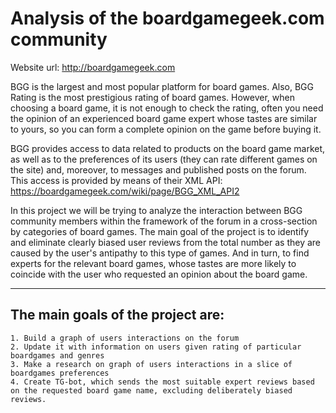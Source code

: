 # Analysis of the boardgamegeek.com community
Website url: http://boardgamegeek.com

BGG is the largest and most popular platform for board games. Also, BGG Rating is the most prestigious rating of board games. However, when choosing a board game, it is not enough to check the rating, often you need the opinion of an experienced board game expert whose tastes are similar to yours, so you can form a complete opinion on the game before buying it. 

BGG provides access to data related to products on the board game market, as well as to the preferences of its users (they can rate different games on the site) and, moreover, to messages and published posts on the forum. This access is provided by means of their XML API: https://boardgamegeek.com/wiki/page/BGG_XML_API2

In this project we will be trying to analyze the interaction between BGG community members within the framework of the forum in a cross-section by categories of board games. The main goal of the project is to identify and eliminate clearly biased user reviews from the total number as they are caused by the user's antipathy to this type of games. And in turn, to find experts for the relevant board games, whose tastes are more likely to coincide with the user who requested an opinion about the board game.

---
## The main goals of the project are: 
    1. Build a graph of users interactions on the forum
    2. Update it with information on users given rating of particular boardgames and genres
    3. Make a research on graph of users interactions in a slice of boardgames preferences
    4. Create TG-bot, which sends the most suitable expert reviews based on the requested board game name, excluding deliberately biased reviews.
